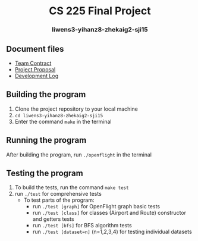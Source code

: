 <h1 align="center"> CS 225 Final Project</h1>
<h3 align="center"> liwens3-yihanz8-zhekaig2-sji15 </h1>

## Document files
* [Team Contract](CONTRACT.md)
* [Project Proposal](Project_Proposal.md)
* [Development Log](Development_Log.md)

## Building the program
1. Clone the project repository to your local machine
2. `cd liwens3-yihanz8-zhekaig2-sji15`
3. Enter the command `make` in the terminal

## Running the program

After building the program, run `./openflight` in the terminal

## Testing the program

1. To build the tests, run the command `make test`
2. run `./test` for comprehensive tests
    - To test parts of the program:
      - run `./test [graph]` for OpenFlight graph basic tests
      - run `./test [class]` for classes (Airport and Route) constructor and getters tests
      - run `./test [bfs]` for BFS algorithm tests
      - run `./test [dataset=n]` (n=1,2,3,4) for testing individual datasets